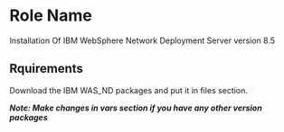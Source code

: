 Role Name
=========

Installation Of IBM WebSphere Network Deployment Server version 8.5

Rquirements
------------
 Download the IBM WAS_ND packages and put it in files section.
 
 ***Note: Make changes in vars section if you have any other version packages***
